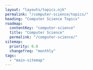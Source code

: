 ```yaml
---
layout: "layouts/topics.njk"
permalink: "/computer-science/topics/"
heading: "Computer Science Topics"
roadmap:
  contentKey: "computer-science"
  title: "Computer Science"
  permalink: "/computer-science/"
sitemap:
  priority: 0.8
  changefreq: "monthly"
tags:
  - "main-sitemap"
---
```


